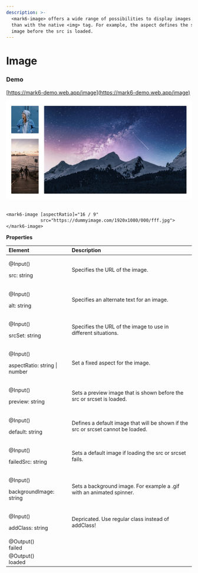 ```yaml
---
description: >-
  <mark6-image> offers a wide range of possibilities to display images cleaner
  than with the native <img> tag. For example, the aspect defines the size of an
  image before the src is loaded.
---
```


# Image

### Demo

[https://mark6-demo.web.app/image](https://mark6-demo.web.app/image)

![Fading animation after loading the src or srcset.](../.gitbook/assets/mark6-image-example.gif)

```markup

<mark6-image [aspectRatio]="16 / 9"
             src="https://dummyimage.com/1920x1080/000/fff.jpg">
</mark6-image>

```

**Properties**

<table>
  <thead>
    <tr>
      <th style="text-align:left">Element</th>
      <th style="text-align:left">Description</th>
    </tr>
  </thead>
  <tbody>
    <tr>
      <td style="text-align:left">
        <p>@Input()</p>
        <p>src: string</p>
      </td>
      <td style="text-align:left">Specifies the URL of the image.</td>
    </tr>
    <tr>
      <td style="text-align:left">
        <p>@Input()</p>
        <p>alt: string</p>
      </td>
      <td style="text-align:left">Specifies an alternate text for an image.</td>
    </tr>
    <tr>
      <td style="text-align:left">
        <p>@Input()</p>
        <p>srcSet: string</p>
      </td>
      <td style="text-align:left">Specifies the URL of the image to use in different situations.</td>
    </tr>
    <tr>
      <td style="text-align:left">
        <p>@Input()</p>
        <p>aspectRatio: string | number</p>
      </td>
      <td style="text-align:left">Set a fixed aspect for the image.</td>
    </tr>
    <tr>
      <td style="text-align:left">
        <p>@Input()</p>
        <p>preview: string</p>
      </td>
      <td style="text-align:left">Sets a preview image that is shown before the src or srcset is loaded.</td>
    </tr>
    <tr>
      <td style="text-align:left">
        <p>@Input()</p>
        <p>default: string</p>
      </td>
      <td style="text-align:left">Defines a default image that will be shown if the src or srcset cannot
        be loaded.</td>
    </tr>
    <tr>
      <td style="text-align:left">
        <p>@Input()</p>
        <p>failedSrc: string</p>
      </td>
      <td style="text-align:left">Sets a default image if loading the src or srcset fails.</td>
    </tr>
    <tr>
      <td style="text-align:left">
        <p>@Input()</p>
        <p>backgroundImage: string</p>
      </td>
      <td style="text-align:left">Sets a background image. For example a .gif with an animated spinner.</td>
    </tr>
    <tr>
      <td style="text-align:left">
        <p>@Input()</p>
        <p>addClass: string</p>
      </td>
      <td style="text-align:left">Depricated. Use regular class instead of addClass!</td>
    </tr>
    <tr>
      <td style="text-align:left">@Output()
        <br />failed</td>
      <td style="text-align:left"></td>
    </tr>
    <tr>
      <td style="text-align:left">@Output()
        <br />loaded</td>
      <td style="text-align:left"></td>
    </tr>
  </tbody>
</table>

